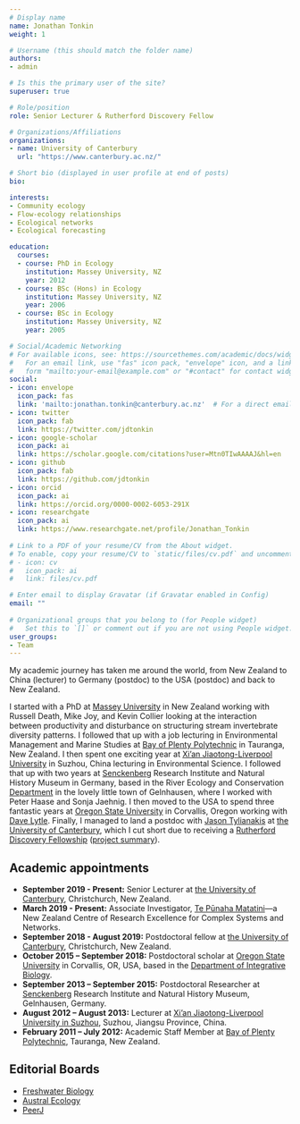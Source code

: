 ```yaml
---
# Display name
name: Jonathan Tonkin
weight: 1

# Username (this should match the folder name)
authors:
- admin

# Is this the primary user of the site?
superuser: true

# Role/position
role: Senior Lecturer & Rutherford Discovery Fellow

# Organizations/Affiliations
organizations:
- name: University of Canterbury
  url: "https://www.canterbury.ac.nz/"

# Short bio (displayed in user profile at end of posts)
bio: 

interests:
- Community ecology
- Flow-ecology relationships
- Ecological networks
- Ecological forecasting

education:
  courses:
  - course: PhD in Ecology
    institution: Massey University, NZ
    year: 2012
  - course: BSc (Hons) in Ecology
    institution: Massey University, NZ
    year: 2006
  - course: BSc in Ecology
    institution: Massey University, NZ
    year: 2005

# Social/Academic Networking
# For available icons, see: https://sourcethemes.com/academic/docs/widgets/#icons
#   For an email link, use "fas" icon pack, "envelope" icon, and a link in the
#   form "mailto:your-email@example.com" or "#contact" for contact widget.
social:
- icon: envelope
  icon_pack: fas
  link: 'mailto:jonathan.tonkin@canterbury.ac.nz'  # For a direct email link, use "mailto:test@example.org". OR  #contact
- icon: twitter
  icon_pack: fab
  link: https://twitter.com/jdtonkin
- icon: google-scholar
  icon_pack: ai
  link: https://scholar.google.com/citations?user=Mtn0TIwAAAAJ&hl=en
- icon: github
  icon_pack: fab
  link: https://github.com/jdtonkin
- icon: orcid
  icon_pack: ai
  link: https://orcid.org/0000-0002-6053-291X
- icon: researchgate
  icon_pack: ai
  link: https://www.researchgate.net/profile/Jonathan_Tonkin
  
# Link to a PDF of your resume/CV from the About widget.
# To enable, copy your resume/CV to `static/files/cv.pdf` and uncomment the lines below.  
# - icon: cv
#   icon_pack: ai
#   link: files/cv.pdf

# Enter email to display Gravatar (if Gravatar enabled in Config)
email: ""
  
# Organizational groups that you belong to (for People widget)
#   Set this to `[]` or comment out if you are not using People widget.  
user_groups:
- Team
---
```



My academic journey has taken me around the world, from New Zealand to China (lecturer) to Germany (postdoc) to the USA (postdoc) and back to New Zealand.  

I started with a PhD at [Massey University](http://www.massey.ac.nz/) in New Zealand working with Russell Death, Mike Joy, and Kevin Collier looking at the interaction between productivity and disturbance on structuring stream invertebrate diversity patterns. I followed that up with a job lecturing in Environmental Management and Marine Studies at [Bay of Plenty Polytechnic](http://www.boppoly.ac.nz/) in Tauranga, New Zealand. I then spent one exciting year at [Xi’an Jiaotong-Liverpool University](http://www.xjtlu.edu.cn/en/) in Suzhou, China lecturing in Environmental Science. I followed that up with two years at [Senckenberg](http://www.senckenberg.de/root/index.php?page_id=71) Research Institute and Natural History Museum in Germany, based in the River Ecology and Conservation [Department](http://www.senckenberg.de/root/index.php?page_id=5217&organisation=true&institutID=1&abteilungID=26) in the lovely little town of Gelnhausen, where I worked with Peter Haase and Sonja Jaehnig. I then moved to the USA to spend three fantastic years at <a href="http://oregonstate.edu/">Oregon State University</a> in Corvallis, Oregon working with [Dave Lytle](https://lytlelab.science.oregonstate.edu/). Finally, I managed to land a postdoc with [Jason Tylianakis](https://www.tylianakislab.org/) at [the University of Canterbury](https://www.canterbury.ac.nz/), which I cut short due to receiving a [Rutherford Discovery Fellowship](https://www.royalsociety.org.nz/what-we-do/funds-and-opportunities/rutherford-discovery-fellowships/) ([project summary](https://www.royalsociety.org.nz/what-we-do/funds-and-opportunities/rutherford-discovery-fellowships/rutherford-discovery-fellowship-recipients/new-rsnz-content-2)). 


## Academic appointments  
* **September 2019 - Present:** Senior Lecturer at [the University of Canterbury](https://www.canterbury.ac.nz/), Christchurch, New Zealand.  
* **March 2019 - Present:** Associate Investigator, [Te Pūnaha Matatini](https://www.tepunahamatatini.ac.nz/)—a New Zealand Centre of Research Excellence for Complex Systems and Networks.  
* **September 2018 - August 2019:** Postdoctoral fellow at [the University of Canterbury](https://www.canterbury.ac.nz/), Christchurch, New Zealand.  
* **October 2015 – September 2018:** Postdoctoral scholar at [Oregon State University](http://oregonstate.edu/) in Corvallis, OR, USA, based in the [Department of Integrative Biology](http://ib.oregonstate.edu/).  
* **September 2013 – September 2015:** Postdoctoral Researcher at [Senckenberg](http://www.senckenberg.de/root/index.php?page_id=71) Research Institute and Natural History Museum, Gelnhausen, Germany.  
* **August 2012 – August 2013:** Lecturer at [Xi’an Jiaotong-Liverpool University in Suzhou](http://www.xjtlu.edu.cn/en/), Suzhou, Jiangsu Province, China.  
* **February 2011 – July 2012:** Academic Staff Member at [Bay of Plenty Polytechnic](http://www.boppoly.ac.nz/), Tauranga, New Zealand.  


## Editorial Boards
- [Freshwater Biology](http://onlinelibrary.wiley.com/journal/10.1111/(ISSN)1365-2427)
- [Austral Ecology](https://onlinelibrary.wiley.com/journal/14429993)
- [PeerJ](https://peerj.com/)
